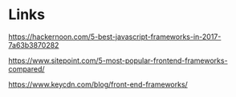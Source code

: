 # Links

https://hackernoon.com/5-best-javascript-frameworks-in-2017-7a63b3870282

https://www.sitepoint.com/5-most-popular-frontend-frameworks-compared/

https://www.keycdn.com/blog/front-end-frameworks/
